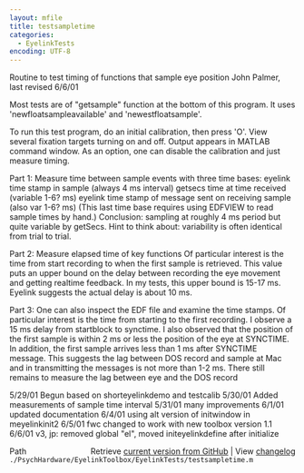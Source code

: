 ```yaml
---
layout: mfile
title: testsampletime
categories:
  - EyelinkTests
encoding: UTF-8
---
```


Routine to test timing of functions that sample eye position
John Palmer, last revised 6/6/01

Most tests are of "getsample" function at the bottom of this program.
It uses 'newfloatsampleavailable' and 'newestfloatsample'.

To run this test program, do an initial calibration, then press 'O'.
View several fixation targets turning on and off.
Output appears in MATLAB command window.
As an option, one can disable the calibration and just measure timing.

Part 1:  Measure time between sample events with three time bases:
  eyelink time stamp in sample \(always 4 ms interval\)
  getsecs time at time received \(variable 1-6? ms\)
  eyelink time stamp of message sent on receiving sample \(also var 1-6? ms\)
  \(This last time base requires using EDFVIEW to read sample times by hand.\)
Conclusion:  sampling at roughly 4 ms period but quite variable by getSecs.
Hint to think about: variability is often identical from trial to trial.

Part 2:  Measure elapsed time of key functions
   Of particular interest is the time from start recording to when the first
sample is retrieved.  This value puts an upper bound on the delay between
recording the eye movement and getting realtime feedback.  In my tests, this
upper bound is 15-17 ms.  Eyelink suggests the actual delay is about 10 ms.

Part 3:  One can also inspect the EDF file and examine the time stamps.
   Of particular interest is the time from starting to the first recording.
I observe a 15 ms delay from startblock to synctime.
I also observed that the position of the first sample is within 2 ms or less
the position of the eye at SYNCTIME.
In addition, the first sample arrives less than 1 ms after SYNCTIME message.
This suggests the lag between DOS record and sample at Mac and in
transmitting the messages is not more than 1-2 ms.
There still remains to measure the lag between eye and the DOS record

5/29/01 Begun based on shorteyelinkdemo and testcalib
5/30/01 Added measurements of sample time interval
5/31/01 many improvements
6/1/01  updated documentation
6/4/01  using alt version of initwindow in meyelinkinit2
6/5/01  fwc changed to work with new toolbox version 1.1
6/6/01  v3, jp:  removed global "el", moved initeyelinkdefine after initialize


<div class="code_header" style="text-align:right;">
  <span style="float:left;">Path&nbsp;&nbsp;</span> <span class="counter">Retrieve <a href=
  "https://raw.github.com/Psychtoolbox-3/Psychtoolbox-3/beta/./PsychHardware/EyelinkToolbox/EyelinkTests/testsampletime.m">current version from GitHub</a> | View <a href=
  "https://github.com/Psychtoolbox-3/Psychtoolbox-3/commits/beta/./PsychHardware/EyelinkToolbox/EyelinkTests/testsampletime.m">changelog</a></span>
</div>
<div class="code">
  <code>./PsychHardware/EyelinkToolbox/EyelinkTests/testsampletime.m</code>
</div>
